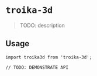 # `troika-3d`

> TODO: description

## Usage

```
import troika3d from 'troika-3d';

// TODO: DEMONSTRATE API
```
